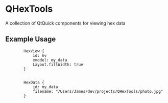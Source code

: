 # QHexTools

A collection of QtQuick components for viewing hex data

## Example Usage

```
        HexView {
            id: hv
            xmodel: my_data
            Layout.fillWidth: true
        }


        HexData {
            id: my_data
            filename: "/Users/James/dev/projects/QHexTools/photo.jpg"
        }
```
